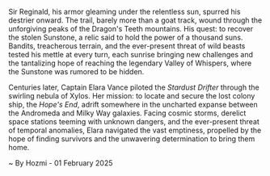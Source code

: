
Sir Reginald, his armor gleaming under the relentless sun, spurred his destrier onward.  The trail, barely more than a goat track, wound through the unforgiving peaks of the Dragon's Teeth mountains.  His quest: to recover the stolen Sunstone, a relic said to hold the power of a thousand suns.  Bandits, treacherous terrain, and the ever-present threat of wild beasts tested his mettle at every turn, each sunrise bringing new challenges and the tantalizing hope of reaching the legendary Valley of Whispers, where the Sunstone was rumored to be hidden.

Centuries later, Captain Elara Vance piloted the *Stardust Drifter* through the swirling nebula of Xylos.  Her mission: to locate and secure the lost colony ship, the *Hope's End*, adrift somewhere in the uncharted expanse between the Andromeda and Milky Way galaxies.  Facing cosmic storms, derelict space stations teeming with unknown dangers, and the ever-present threat of temporal anomalies, Elara navigated the vast emptiness, propelled by the hope of finding survivors and the unwavering determination to bring them home.

~ By Hozmi - 01 February 2025
